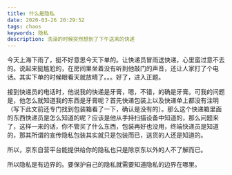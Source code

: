 ```yaml
---
title: 什么是隐私
date: 2020-03-26 20:29:52
tags: chaos
keywords: 隐私
description: 洗澡的时候突然想到了下午送来的快递
---
```


今天上海下雨了，挺不好意思今天下单的。让快递员冒雨送快递，心里蛮过意不去的。说起来挺尴尬的，在房间里坐着没有听到他敲门的声音，还让人家打了个电话。其实下单的时候眼看天就放晴了。。。好了，进入正题。



<!--more-->



接到快递员的电话时，他说我的快递是牙膏，嗯，不错，的确是牙膏。可我的问题是，他怎么就知道我的东西是牙膏呢？首先快递包装上以及快递单上都没有注明（写下此文前还专门找到包装箱看了一下，确认是没有的）。那么这个快递箱里面的东西快递员是怎么知道的呢？应该是他从手持扫描设备中知道的，那么问题来了，这样一来的话，你不管买了什么东西，包装再好也没用，终端快递员是知道的，那其所谓的宣传隐私包装其实就只是包装而已，送货的人还是知道的。

所以，京东自营平台能提供给你的隐私也只是除京东以外的人不了解而已。



所以隐私是有边界的。要保护自己的隐私就需要知道隐私的边界在哪里。